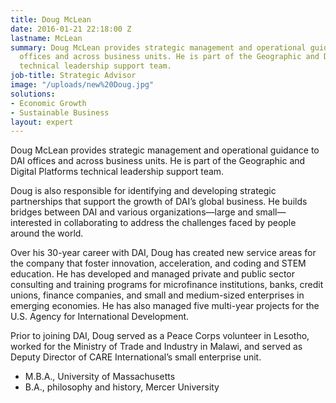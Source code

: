 ```yaml
---
title: Doug McLean
date: 2016-01-21 22:18:00 Z
lastname: McLean
summary: Doug McLean provides strategic management and operational guidance to DAI
  offices and across business units. He is part of the Geographic and Digital Platforms
  technical leadership support team.
job-title: Strategic Advisor
image: "/uploads/new%20Doug.jpg"
solutions:
- Economic Growth
- Sustainable Business
layout: expert
---
```


Doug McLean provides strategic management and operational guidance to DAI offices and across business units. He is part of the Geographic and Digital Platforms technical leadership support team.

Doug is also responsible for identifying and developing strategic partnerships that support the growth of DAI’s global business. He builds bridges between DAI and various organizations—large and small—interested in collaborating to address the challenges faced by people around the world. 

Over his 30-year career with DAI, Doug has created new service areas for the company that foster innovation, acceleration, and coding and STEM education. He has developed and managed private and public sector consulting and training programs for microfinance institutions, banks, credit unions, finance companies, and small and medium-sized enterprises in emerging economies. He has also managed five multi-year projects for the U.S. Agency for International Development.

Prior to joining DAI, Doug served as a Peace Corps volunteer in Lesotho, worked for the Ministry of Trade and Industry in Malawi, and served as Deputy Director of CARE International’s small enterprise unit.

* M.B.A., University of Massachusetts
* B.A., philosophy and history, Mercer University